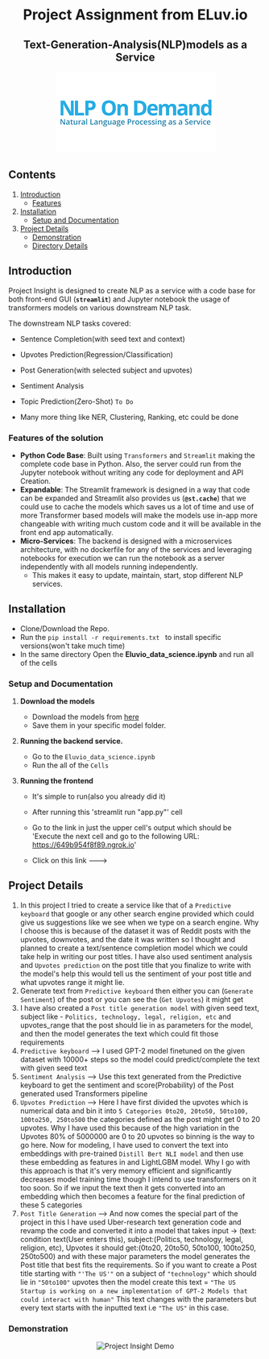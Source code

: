 <h1 align="center">Project Assignment from ELuv.io</h1>

<h2 align="center">Text-Generation-Analysis(NLP)models as a Service</h2>

<p align="center">
<img alt="Project Insight" src="meta/images.png">
</p>

## Contents

1. [Introduction](#section01)
    - [Features](#section01a)
2. [Installation](#section02)
    - [Setup and Documentation](#section02a)
3. [Project Details](#section03)
    - [Demonstration](#section03a)
    - [Directory Details](#section03b)


<a id='section01'></a>

## Introduction

Project Insight is designed to create NLP as a service with a code base for both front-end GUI (**`streamlit`**)  and Jupyter notebook the usage of transformers models on various downstream NLP task.

The downstream NLP tasks covered:

* Sentence Completion(with seed text and context)

* Upvotes Prediction(Regression/Classification)

* Post Generation(with selected subject and upvotes)

* Sentiment Analysis

* Topic Prediction(Zero-Shot) `To Do`

* Many more thing like NER, Clustering, Ranking, etc could be done

<a id='section01a'></a>

### Features of the solution

* **Python Code Base**: Built using `Transformers` and `Streamlit` making the complete code base in Python. Also, the server could run from the Jupyter notebook without writing any code for deployment and API Creation.
* **Expandable**: The Streamlit framework is designed in a way that code can be expanded and Streamlit also provides us (**`@st.cache`**) that we could use to cache the models which saves us a lot of time and use of more Transformer based models will make the models use in-app more changeable with writing much custom code and it will be available in the front end app automatically. 
* **Micro-Services**: The backend is designed with a microservices architecture, with no dockerfile for any of the services and leveraging notebooks for execution we can run the notebook as a server independently with all models running independently.
    - This makes it easy to update, maintain, start, stop different NLP services.


<a id='section02'></a>

## Installation

* Clone/Download the Repo.
* Run the `pip install -r requirements.txt ` to install specific versions(won't take much time)
* In the same directory Open the **Eluvio_data_science.ipynb** and run all of the cells
<a id='section02a'></a>

### Setup and Documentation

1. **Download the models**
    - Download the models from [here](https://drive.google.com/drive/folders/1-aeyS6ImGv0nTK3KLGJ0yiYZ1Eh7XPkm?usp=sharing)
    - Save them in your specific model folder.
    
2. **Running the backend service.**
    - Go to the `Eluvio_data_science.ipynb`
    - Run the all of the `Cells`

3. **Running the frontend**
    - It's simple to run(also you already did it)
   
    - After running this 'streamlit run "app.py"' cell
    - Go to the link in just the upper cell's output which should be 'Execute the next cell and go to the following URL: https://649b954f8f89.ngrok.io'
    - Click on this link
    --->
    
<a id='section03'></a>

## Project Details
1. In this project I tried to create a service like that of a `Predictive keyboard` that google or any other search engine provided which could give us suggestions like we see when we type on a search engine. Why I choose this is because of the dataset it was of Reddit posts with the upvotes, downvotes, and the date it was written so I thought and planned to create a text/sentence completion model which we could take help in writing our post titles. I have also used sentiment analysis and `Upvotes prediction` on the post title that you finalize to write with the model's help this would tell us the sentiment of your post title and what upvotes range it might lie.
2. Generate text from `Predictive keyboard` then either you can (`Generate Sentiment`) of the post or you can see the (`Get Upvotes`) it might get
3. I have also created a `Post title generation model` with given seed text, subject like - `Politics, technology, legal, religion, etc` and upvotes_range that the post should lie in as parameters for the model, and then the model generates the text which could fit those requirements
4. `Predictive keyboard` --> I used GPT-2 model finetuned on the given dataset with 10000+ steps so the model could predict/complete the text with given seed text
5. `Sentiment Analysis` --> Use this text generated from the Predictive keyboard to get the sentiment and score(Probability) of the Post generated used Transformers pipeline
6. `Upvotes Prediction` --> Here I have first divided the upvotes which is numerical data and bin it into `5 Categories 0to20, 20to50, 50to100, 100to250, 250to500` the categories defined as the post might get 0 to 20 upvotes. Why I have used this because of the high variation in the Upvotes 80% of 5000000 are 0 to 20 upvotes so binning is the way to go here. Now for modeling, I have used to convert the text into embeddings with pre-trained `Distill Bert NLI model` and then use these embedding as features in and LightLGBM model. Why I go with this approach is that it's very memory efficient and significantly decreases model training time though I intend to use transformers on it too soon. So if we input the text then it gets converted into an embedding which then becomes a feature for the final prediction of these 5 categories
7. `Post Title Generation` --> And now comes the special part of the project in this I have used Uber-research text generation code and revamp the code and converted it into a model that takes input -> (text: condition text(User enters this), subject:(Politics, technology, legal, religion, etc), Upvotes it should get:(0to20, 20to50, 50to100, 100to250, 250to500) and with these major parameters the model generates the Post title that best fits the requirements. So if you want to create a Post title starting with `"'The US'"` on a subject of `"technology"` which should lie in `"50to100"` upvotes then the model create this text = `"The US Startup is working on a new implementation of GPT-2 Models that could interact with human"` This text changes with the parameters but every text starts with the inputted text i.e `"The US"` in this case.

### Demonstration

<p align="center">
<img alt="Project Insight Demo" src="meta/streamlit-NLPfiy.gif">
</p>


<a id='section03'></a>
